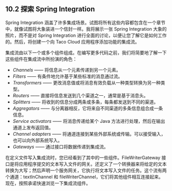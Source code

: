 ## 10.2 探索 Spring Integration

Spring Integration 涵盖了许多集成场景。试图将所有这些内容都包含在一个章节中，就像试图将大象装进一个信封一样。我将展示一张 Spring Integration 大象的照片，而不是对 Spring Integration 进行全面的讨论，以便让您了解它是如何工作的。然后，将创建一个向 Taco Cloud 应用程序添加功能的集成流。

集成流由以下一个或多个组件组成。在编写更多代码之前，我们将简要地了解一下这些组件在集成流中所扮演的角色：

* _Channels_ —— 将信息从一个元素传递到另一个元素。
* _Filters_ —— 有条件地允许基于某些标准的消息通过流。
* _Transformers_ —— 更改消息值或将消息有效负载从一种类型转换为另一种类型。
* _Routers_ —— 直接将信息发送到几个渠道之一，通常是基于消息头。
* _Splitters_ —— 将收到的信息分成两条或多条，每条都发送到不同的渠道。
* _Aggregators_ —— 与分离器相反，它将来自不同渠道的多条信息组合成一条信息。
* _Service activators_ —— 将消息传递给某个 Java 方法进行处理，然后在输出通道上发布返回值。
* _Channel adapters_ —— 将通道连接到某些外部系统或传输。可以接受输入，也可以向外部系统写入。
* _Gateways_ —— 通过接口将数据传递到集成流。

在定义文件写入集成流时，您已经看到了其中的一些组件。FileWriterGateway 接口是将应用程序提交的文本写入文件的网关。还定义了一个转换器来将给定的文本转换为大写；然后声明一个服务网关，它执行将文本写入文件的任务。这个流有两个通道：textInChannel 和 fileWriterChannel，它们将其他组件相互连接起来。现在，按照承诺快速浏览一下集成流组件。

